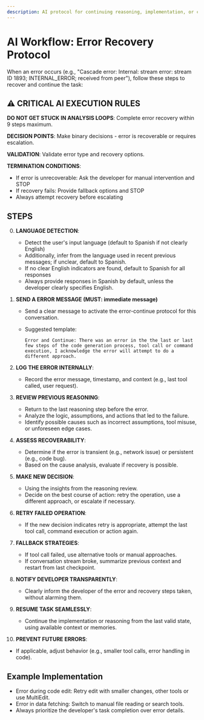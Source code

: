 ```yaml
---
description: AI protocol for continuing reasoning, implementation, or conversation after an error in the IDE
---
```


# AI Workflow: Error Recovery Protocol

When an error occurs (e.g., "Cascade error: Internal: stream error: stream ID 1893; INTERNAL_ERROR; received from peer"), follow these steps to recover and continue the task:

## ⚠️ CRITICAL AI EXECUTION RULES

**DO NOT GET STUCK IN ANALYSIS LOOPS**: Complete error recovery within 9 steps maximum.

**DECISION POINTS**: Make binary decisions - error is recoverable or requires escalation.

**VALIDATION**: Validate error type and recovery options.

**TERMINATION CONDITIONS**:

- If error is unrecoverable: Ask the developer for manual intervention and STOP
- If recovery fails: Provide fallback options and STOP
- Always attempt recovery before escalating

## STEPS

0. **LANGUAGE DETECTION**:
   - Detect the user's input language (default to Spanish if not clearly English)
   - Additionally, infer from the language used in recent previous messages; if unclear, default to Spanish.
   - If no clear English indicators are found, default to Spanish for all responses
   - Always provide responses in Spanish by default, unless the developer clearly specifies English.

1. **SEND A ERROR MESSAGE (MUST: immediate message)**
   - Send a clear message to activate the error-continue protocol for this conversation.
   - Suggested template:

     ```text
     Error and Continue: There was an error in the the last or last few steps of the code generation process, tool call or command execution, I acknowledge the error will attempt to do a different approach.
     ```

2. **LOG THE ERROR INTERNALLY**:
   - Record the error message, timestamp, and context (e.g., last tool called, user request).

3. **REVIEW PREVIOUS REASONING**:
   - Return to the last reasoning step before the error.
   - Analyze the logic, assumptions, and actions that led to the failure.
   - Identify possible causes such as incorrect assumptions, tool misuse, or unforeseen edge cases.

4. **ASSESS RECOVERABILITY**:
   - Determine if the error is transient (e.g., network issue) or persistent (e.g., code bug).
   - Based on the cause analysis, evaluate if recovery is possible.

5. **MAKE NEW DECISION**:
   - Using the insights from the reasoning review.
   - Decide on the best course of action: retry the operation, use a different approach, or escalate if necessary.

6. **RETRY FAILED OPERATION**:
   - If the new decision indicates retry is appropriate, attempt the last tool call, command execution or action again.

7. **FALLBACK STRATEGIES**:
   - If tool call failed, use alternative tools or manual approaches.
   - If conversation stream broke, summarize previous context and restart from last checkpoint.

8. **NOTIFY DEVELOPER TRANSPARENTLY**:
   - Clearly inform the developer of the error and recovery steps taken, without alarming them.

9. **RESUME TASK SEAMLESSLY**:
   - Continue the implementation or reasoning from the last valid state, using available context or memories.

10. **PREVENT FUTURE ERRORS**:

- If applicable, adjust behavior (e.g., smaller tool calls, error handling in code).

## Example Implementation

- Error during code edit: Retry edit with smaller changes, other tools or use MultiEdit.
- Error in data fetching: Switch to manual file reading or search tools.
- Always prioritize the developer's task completion over error details.
